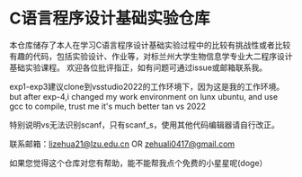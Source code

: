# C语言程序设计基础实验仓库

本仓库储存了本人在学习C语言程序设计基础实验过程中的比较有挑战性或者比较有趣的代码，包括实验设计、作业等，对标兰州大学生物信息学专业大二程序设计基础实验课程。
欢迎各位批评指正，如有问题可通过issue或邮箱联系我。

exp1-exp3建议clone到vsstudio2022的工作环境下，因为这是我的工作环境。
but after exp-4,i changed my work environment on lunx ubuntu, and use gcc to compile, trust me it's much better tan vs 2022

特别说明vs无法识别scanf，只有scanf_s，使用其他代码编辑器请自行改正。

联系邮箱：lizehua21@lzu.edu.cn OR zehuali0417@gmail.com

如果您觉得这个仓库对您有帮助，能不能帮我点个免费的小星星呢(doge）

